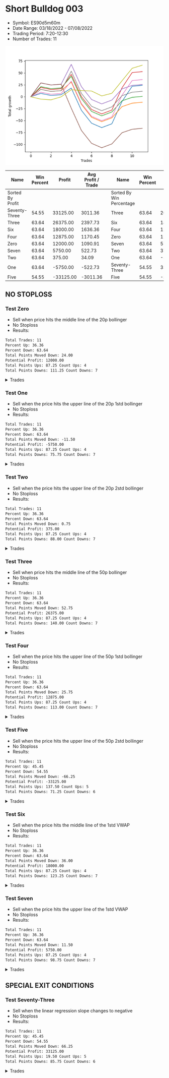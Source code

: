 # Short Bulldog 003 
- Symbol: ES90d5m60m
- Date Range: 03/18/2022 - 07/08/2022
- Trading Period: 7:20-12:30
- Number of Trades: 11

![Plot](ShortBulldog_003ES90d5m60m.png)

| Name | Win Percent | Profit | Avg Profit / Trade |     | Name | Win Percent | Profit | Avg Profit / Trade |
| ---- | ----------- | ------ | ------------------ | --- | ---- | ----------- | ------ | ------------------ |
| Sorted By <br> Profit | | | | | Sorted By <br> Win Percentage ||||
| Seventy-Three | 54.55 | 33125.00 | 3011.36 |     | Three | 63.64 | 26375.00 | 2397.73 |
| Three | 63.64 | 26375.00 | 2397.73 |     | Six | 63.64 | 18000.00 | 1636.36 |
| Six | 63.64 | 18000.00 | 1636.36 |     | Four | 63.64 | 12875.00 | 1170.45 |
| Four | 63.64 | 12875.00 | 1170.45 |     | Zero | 63.64 | 12000.00 | 1090.91 |
| Zero | 63.64 | 12000.00 | 1090.91 |     | Seven | 63.64 | 5750.00 | 522.73 |
| Seven | 63.64 | 5750.00 | 522.73 |     | Two | 63.64 | 375.00 | 34.09 |
| Two | 63.64 | 375.00 | 34.09 |     | One | 63.64 | -5750.00 | -522.73 |
| One | 63.64 | -5750.00 | -522.73 |     | Seventy-Three | 54.55 | 33125.00 | 3011.36 |
| Five | 54.55 | -33125.00 | -3011.36 |     | Five | 54.55 | -33125.00 | -3011.36 |

## NO STOPLOSS

### Test Zero
* Sell when price hits the middle line of the 20p bollinger
* No Stoploss
* Results:
```
Total Trades: 11
Percent Up: 36.36
Percent Down: 63.64
Total Points Moved Down: 24.00
Potential Profit: 12000.00
Total Points Ups: 87.25 Count Ups: 4
Total Points Downs: 111.25 Count Downs: 7
```

<details><summary>Trades</summary>

<code>In: 2022-03-25 07:25:00		Out: 2022-03-25 08:01:45		Total Position Time: 36:45		Total Move Down: 7.00		Total to Date: 7.00</code> <br />
<code>In: 2022-03-28 12:00:00		Out: 2022-03-28 12:46:00		Total Position Time: 46:00		Total Move Down: -4.25		Total to Date: 2.75</code> <br />
<code>In: 2022-04-07 12:15:00		Out: 2022-04-07 12:46:00		Total Position Time: 31:00		Total Move Down: 1.50		Total to Date: 4.25</code> <br />
<code>In: 2022-05-04 11:05:00		Out: 2022-05-04 11:07:15		Total Position Time: 02:15		Total Move Down: 14.00		Total to Date: 18.25</code> <br />
<code>In: 2022-05-04 11:55:00		Out: 2022-05-04 12:46:00		Total Position Time: 51:00		Total Move Down: -46.75		Total to Date: -28.50</code> <br />
<code>In: 2022-05-04 12:15:00		Out: 2022-05-04 12:46:00		Total Position Time: 31:00		Total Move Down: -27.00		Total to Date: -55.50</code> <br />
<code>In: 2022-05-25 11:35:00		Out: 2022-05-25 12:35:55		Total Position Time: 60:55		Total Move Down: -9.25		Total to Date: -64.75</code> <br />
<code>In: 2022-05-31 09:05:00		Out: 2022-05-31 10:05:55		Total Position Time: 60:55		Total Move Down: 8.00		Total to Date: -56.75</code> <br />
<code>In: 2022-06-15 11:45:00		Out: 2022-06-15 11:58:05		Total Position Time: 13:05		Total Move Down: 46.75		Total to Date: -10.00</code> <br />
<code>In: 2022-06-15 11:50:00		Out: 2022-06-15 11:58:05		Total Position Time: 08:05		Total Move Down: 32.00		Total to Date: 22.00</code> <br />
<code>In: 2022-07-06 11:45:00		Out: 2022-07-06 12:45:55		Total Position Time: 60:55		Total Move Down: 2.00		Total to Date: 24.00</code> <br />


</details>

### Test One
* Sell when the price hits the upper line of the 20p 1std bollinger
* No Stoploss
* Results:
```
Total Trades: 11
Percent Up: 36.36
Percent Down: 63.64
Total Points Moved Down: -11.50
Potential Profit: -5750.00
Total Points Ups: 87.25 Count Ups: 4
Total Points Downs: 75.75 Count Downs: 7
```

<details><summary>Trades</summary>

<code>In: 2022-03-25 07:25:00		Out: 2022-03-25 08:09:20		Total Position Time: 44:20		Total Move Down: 15.50		Total to Date: 15.50</code> <br />
<code>In: 2022-03-28 12:00:00		Out: 2022-03-28 12:46:00		Total Position Time: 46:00		Total Move Down: -4.25		Total to Date: 11.25</code> <br />
<code>In: 2022-04-07 12:15:00		Out: 2022-04-07 12:46:00		Total Position Time: 31:00		Total Move Down: 1.50		Total to Date: 12.75</code> <br />
<code>In: 2022-05-04 11:05:00		Out: 2022-05-04 11:07:20		Total Position Time: 02:20		Total Move Down: 18.00		Total to Date: 30.75</code> <br />
<code>In: 2022-05-04 11:55:00		Out: 2022-05-04 12:46:00		Total Position Time: 51:00		Total Move Down: -46.75		Total to Date: -16.00</code> <br />
<code>In: 2022-05-04 12:15:00		Out: 2022-05-04 12:46:00		Total Position Time: 31:00		Total Move Down: -27.00		Total to Date: -43.00</code> <br />
<code>In: 2022-05-25 11:35:00		Out: 2022-05-25 12:35:55		Total Position Time: 60:55		Total Move Down: -9.25		Total to Date: -52.25</code> <br />
<code>In: 2022-05-31 09:05:00		Out: 2022-05-31 10:05:55		Total Position Time: 60:55		Total Move Down: 8.00		Total to Date: -44.25</code> <br />
<code>In: 2022-06-15 11:45:00		Out: 2022-06-15 12:45:55		Total Position Time: 60:55		Total Move Down: 23.50		Total to Date: -20.75</code> <br />
<code>In: 2022-06-15 11:50:00		Out: 2022-06-15 12:46:00		Total Position Time: 56:00		Total Move Down: 7.25		Total to Date: -13.50</code> <br />
<code>In: 2022-07-06 11:45:00		Out: 2022-07-06 12:45:55		Total Position Time: 60:55		Total Move Down: 2.00		Total to Date: -11.50</code> <br />


</details>

### Test Two
* Sell when the price hits the upper line of the 20p 2std bollinger
* No Stoploss
* Results:
```
Total Trades: 11
Percent Up: 36.36
Percent Down: 63.64
Total Points Moved Down: 0.75
Potential Profit: 375.00
Total Points Ups: 87.25 Count Ups: 4
Total Points Downs: 88.00 Count Downs: 7
```

<details><summary>Trades</summary>

<code>In: 2022-03-25 07:25:00		Out: 2022-03-25 08:10:45		Total Position Time: 45:45		Total Move Down: 21.25		Total to Date: 21.25</code> <br />
<code>In: 2022-03-28 12:00:00		Out: 2022-03-28 12:46:00		Total Position Time: 46:00		Total Move Down: -4.25		Total to Date: 17.00</code> <br />
<code>In: 2022-04-07 12:15:00		Out: 2022-04-07 12:46:00		Total Position Time: 31:00		Total Move Down: 1.50		Total to Date: 18.50</code> <br />
<code>In: 2022-05-04 11:05:00		Out: 2022-05-04 11:07:40		Total Position Time: 02:40		Total Move Down: 24.50		Total to Date: 43.00</code> <br />
<code>In: 2022-05-04 11:55:00		Out: 2022-05-04 12:46:00		Total Position Time: 51:00		Total Move Down: -46.75		Total to Date: -3.75</code> <br />
<code>In: 2022-05-04 12:15:00		Out: 2022-05-04 12:46:00		Total Position Time: 31:00		Total Move Down: -27.00		Total to Date: -30.75</code> <br />
<code>In: 2022-05-25 11:35:00		Out: 2022-05-25 12:35:55		Total Position Time: 60:55		Total Move Down: -9.25		Total to Date: -40.00</code> <br />
<code>In: 2022-05-31 09:05:00		Out: 2022-05-31 10:05:55		Total Position Time: 60:55		Total Move Down: 8.00		Total to Date: -32.00</code> <br />
<code>In: 2022-06-15 11:45:00		Out: 2022-06-15 12:45:55		Total Position Time: 60:55		Total Move Down: 23.50		Total to Date: -8.50</code> <br />
<code>In: 2022-06-15 11:50:00		Out: 2022-06-15 12:46:00		Total Position Time: 56:00		Total Move Down: 7.25		Total to Date: -1.25</code> <br />
<code>In: 2022-07-06 11:45:00		Out: 2022-07-06 12:45:55		Total Position Time: 60:55		Total Move Down: 2.00		Total to Date: 0.75</code> <br />


</details>

### Test Three
* Sell when price hits the middle line of the 50p bollinger
* No Stoploss
* Results:
```
Total Trades: 11
Percent Up: 36.36
Percent Down: 63.64
Total Points Moved Down: 52.75
Potential Profit: 26375.00
Total Points Ups: 87.25 Count Ups: 4
Total Points Downs: 140.00 Count Downs: 7
```

<details><summary>Trades</summary>

<code>In: 2022-03-25 07:25:00		Out: 2022-03-25 08:10:15		Total Position Time: 45:15		Total Move Down: 19.50		Total to Date: 19.50</code> <br />
<code>In: 2022-03-28 12:00:00		Out: 2022-03-28 12:46:00		Total Position Time: 46:00		Total Move Down: -4.25		Total to Date: 15.25</code> <br />
<code>In: 2022-04-07 12:15:00		Out: 2022-04-07 12:46:00		Total Position Time: 31:00		Total Move Down: 1.50		Total to Date: 16.75</code> <br />
<code>In: 2022-05-04 11:05:00		Out: 2022-05-04 11:20:50		Total Position Time: 15:50		Total Move Down: 30.25		Total to Date: 47.00</code> <br />
<code>In: 2022-05-04 11:55:00		Out: 2022-05-04 12:46:00		Total Position Time: 51:00		Total Move Down: -46.75		Total to Date: 0.25</code> <br />
<code>In: 2022-05-04 12:15:00		Out: 2022-05-04 12:46:00		Total Position Time: 31:00		Total Move Down: -27.00		Total to Date: -26.75</code> <br />
<code>In: 2022-05-25 11:35:00		Out: 2022-05-25 12:35:55		Total Position Time: 60:55		Total Move Down: -9.25		Total to Date: -36.00</code> <br />
<code>In: 2022-05-31 09:05:00		Out: 2022-05-31 10:05:55		Total Position Time: 60:55		Total Move Down: 8.00		Total to Date: -28.00</code> <br />
<code>In: 2022-06-15 11:45:00		Out: 2022-06-15 11:58:05		Total Position Time: 13:05		Total Move Down: 46.75		Total to Date: 18.75</code> <br />
<code>In: 2022-06-15 11:50:00		Out: 2022-06-15 11:58:05		Total Position Time: 08:05		Total Move Down: 32.00		Total to Date: 50.75</code> <br />
<code>In: 2022-07-06 11:45:00		Out: 2022-07-06 12:45:55		Total Position Time: 60:55		Total Move Down: 2.00		Total to Date: 52.75</code> <br />


</details>

### Test Four
* Sell when the price hits the upper line of the 50p 1std bollinger
* No Stoploss
* Results:
```
Total Trades: 11
Percent Up: 36.36
Percent Down: 63.64
Total Points Moved Down: 25.75
Potential Profit: 12875.00
Total Points Ups: 87.25 Count Ups: 4
Total Points Downs: 113.00 Count Downs: 7
```

<details><summary>Trades</summary>

<code>In: 2022-03-25 07:25:00		Out: 2022-03-25 08:25:55		Total Position Time: 60:55		Total Move Down: 29.00		Total to Date: 29.00</code> <br />
<code>In: 2022-03-28 12:00:00		Out: 2022-03-28 12:46:00		Total Position Time: 46:00		Total Move Down: -4.25		Total to Date: 24.75</code> <br />
<code>In: 2022-04-07 12:15:00		Out: 2022-04-07 12:46:00		Total Position Time: 31:00		Total Move Down: 1.50		Total to Date: 26.25</code> <br />
<code>In: 2022-05-04 11:05:00		Out: 2022-05-04 11:34:10		Total Position Time: 29:10		Total Move Down: 41.75		Total to Date: 68.00</code> <br />
<code>In: 2022-05-04 11:55:00		Out: 2022-05-04 12:46:00		Total Position Time: 51:00		Total Move Down: -46.75		Total to Date: 21.25</code> <br />
<code>In: 2022-05-04 12:15:00		Out: 2022-05-04 12:46:00		Total Position Time: 31:00		Total Move Down: -27.00		Total to Date: -5.75</code> <br />
<code>In: 2022-05-25 11:35:00		Out: 2022-05-25 12:35:55		Total Position Time: 60:55		Total Move Down: -9.25		Total to Date: -15.00</code> <br />
<code>In: 2022-05-31 09:05:00		Out: 2022-05-31 10:05:55		Total Position Time: 60:55		Total Move Down: 8.00		Total to Date: -7.00</code> <br />
<code>In: 2022-06-15 11:45:00		Out: 2022-06-15 12:45:55		Total Position Time: 60:55		Total Move Down: 23.50		Total to Date: 16.50</code> <br />
<code>In: 2022-06-15 11:50:00		Out: 2022-06-15 12:46:00		Total Position Time: 56:00		Total Move Down: 7.25		Total to Date: 23.75</code> <br />
<code>In: 2022-07-06 11:45:00		Out: 2022-07-06 12:45:55		Total Position Time: 60:55		Total Move Down: 2.00		Total to Date: 25.75</code> <br />


</details>

### Test Five
* Sell when the price hits the upper line of the 50p 2std bollinger
* No Stoploss
* Results:
```
Total Trades: 11
Percent Up: 45.45
Percent Down: 54.55
Total Points Moved Down: -66.25
Potential Profit: -33125.00
Total Points Ups: 137.50 Count Ups: 5
Total Points Downs: 71.25 Count Downs: 6
```

<details><summary>Trades</summary>

<code>In: 2022-03-25 07:25:00		Out: 2022-03-25 08:25:55		Total Position Time: 60:55		Total Move Down: 29.00		Total to Date: 29.00</code> <br />
<code>In: 2022-03-28 12:00:00		Out: 2022-03-28 12:46:00		Total Position Time: 46:00		Total Move Down: -4.25		Total to Date: 24.75</code> <br />
<code>In: 2022-04-07 12:15:00		Out: 2022-04-07 12:46:00		Total Position Time: 31:00		Total Move Down: 1.50		Total to Date: 26.25</code> <br />
<code>In: 2022-05-04 11:05:00		Out: 2022-05-04 12:05:55		Total Position Time: 60:55		Total Move Down: -50.25		Total to Date: -24.00</code> <br />
<code>In: 2022-05-04 11:55:00		Out: 2022-05-04 12:46:00		Total Position Time: 51:00		Total Move Down: -46.75		Total to Date: -70.75</code> <br />
<code>In: 2022-05-04 12:15:00		Out: 2022-05-04 12:46:00		Total Position Time: 31:00		Total Move Down: -27.00		Total to Date: -97.75</code> <br />
<code>In: 2022-05-25 11:35:00		Out: 2022-05-25 12:35:55		Total Position Time: 60:55		Total Move Down: -9.25		Total to Date: -107.00</code> <br />
<code>In: 2022-05-31 09:05:00		Out: 2022-05-31 10:05:55		Total Position Time: 60:55		Total Move Down: 8.00		Total to Date: -99.00</code> <br />
<code>In: 2022-06-15 11:45:00		Out: 2022-06-15 12:45:55		Total Position Time: 60:55		Total Move Down: 23.50		Total to Date: -75.50</code> <br />
<code>In: 2022-06-15 11:50:00		Out: 2022-06-15 12:46:00		Total Position Time: 56:00		Total Move Down: 7.25		Total to Date: -68.25</code> <br />
<code>In: 2022-07-06 11:45:00		Out: 2022-07-06 12:45:55		Total Position Time: 60:55		Total Move Down: 2.00		Total to Date: -66.25</code> <br />


</details>

### Test Six
* Sell when the price hits the middle line of the 1std VWAP
* No Stoploss
* Results:
```
Total Trades: 11
Percent Up: 36.36
Percent Down: 63.64
Total Points Moved Down: 36.00
Potential Profit: 18000.00
Total Points Ups: 87.25 Count Ups: 4
Total Points Downs: 123.25 Count Downs: 7
```

<details><summary>Trades</summary>

<code>In: 2022-03-25 07:25:00		Out: 2022-03-25 08:08:15		Total Position Time: 43:15		Total Move Down: 9.50		Total to Date: 9.50</code> <br />
<code>In: 2022-03-28 12:00:00		Out: 2022-03-28 12:46:00		Total Position Time: 46:00		Total Move Down: -4.25		Total to Date: 5.25</code> <br />
<code>In: 2022-04-07 12:15:00		Out: 2022-04-07 12:46:00		Total Position Time: 31:00		Total Move Down: 1.50		Total to Date: 6.75</code> <br />
<code>In: 2022-05-04 11:05:00		Out: 2022-05-04 11:20:20		Total Position Time: 15:20		Total Move Down: 26.00		Total to Date: 32.75</code> <br />
<code>In: 2022-05-04 11:55:00		Out: 2022-05-04 12:46:00		Total Position Time: 51:00		Total Move Down: -46.75		Total to Date: -14.00</code> <br />
<code>In: 2022-05-04 12:15:00		Out: 2022-05-04 12:46:00		Total Position Time: 31:00		Total Move Down: -27.00		Total to Date: -41.00</code> <br />
<code>In: 2022-05-25 11:35:00		Out: 2022-05-25 12:35:55		Total Position Time: 60:55		Total Move Down: -9.25		Total to Date: -50.25</code> <br />
<code>In: 2022-05-31 09:05:00		Out: 2022-05-31 10:05:55		Total Position Time: 60:55		Total Move Down: 8.00		Total to Date: -42.25</code> <br />
<code>In: 2022-06-15 11:45:00		Out: 2022-06-15 11:57:55		Total Position Time: 12:55		Total Move Down: 45.50		Total to Date: 3.25</code> <br />
<code>In: 2022-06-15 11:50:00		Out: 2022-06-15 11:57:55		Total Position Time: 07:55		Total Move Down: 30.75		Total to Date: 34.00</code> <br />
<code>In: 2022-07-06 11:45:00		Out: 2022-07-06 12:45:55		Total Position Time: 60:55		Total Move Down: 2.00		Total to Date: 36.00</code> <br />


</details>

### Test Seven
* Sell when the price hits the upper line of the 1std VWAP
* No Stoploss
* Results:
```
Total Trades: 11
Percent Up: 36.36
Percent Down: 63.64
Total Points Moved Down: 11.50
Potential Profit: 5750.00
Total Points Ups: 87.25 Count Ups: 4
Total Points Downs: 98.75 Count Downs: 7
```

<details><summary>Trades</summary>

<code>In: 2022-03-25 07:25:00		Out: 2022-03-25 08:09:20		Total Position Time: 44:20		Total Move Down: 15.50		Total to Date: 15.50</code> <br />
<code>In: 2022-03-28 12:00:00		Out: 2022-03-28 12:46:00		Total Position Time: 46:00		Total Move Down: -4.25		Total to Date: 11.25</code> <br />
<code>In: 2022-04-07 12:15:00		Out: 2022-04-07 12:46:00		Total Position Time: 31:00		Total Move Down: 1.50		Total to Date: 12.75</code> <br />
<code>In: 2022-05-04 11:05:00		Out: 2022-05-04 11:34:05		Total Position Time: 29:05		Total Move Down: 41.00		Total to Date: 53.75</code> <br />
<code>In: 2022-05-04 11:55:00		Out: 2022-05-04 12:46:00		Total Position Time: 51:00		Total Move Down: -46.75		Total to Date: 7.00</code> <br />
<code>In: 2022-05-04 12:15:00		Out: 2022-05-04 12:46:00		Total Position Time: 31:00		Total Move Down: -27.00		Total to Date: -20.00</code> <br />
<code>In: 2022-05-25 11:35:00		Out: 2022-05-25 12:35:55		Total Position Time: 60:55		Total Move Down: -9.25		Total to Date: -29.25</code> <br />
<code>In: 2022-05-31 09:05:00		Out: 2022-05-31 10:05:55		Total Position Time: 60:55		Total Move Down: 8.00		Total to Date: -21.25</code> <br />
<code>In: 2022-06-15 11:45:00		Out: 2022-06-15 12:45:55		Total Position Time: 60:55		Total Move Down: 23.50		Total to Date: 2.25</code> <br />
<code>In: 2022-06-15 11:50:00		Out: 2022-06-15 12:46:00		Total Position Time: 56:00		Total Move Down: 7.25		Total to Date: 9.50</code> <br />
<code>In: 2022-07-06 11:45:00		Out: 2022-07-06 12:45:55		Total Position Time: 60:55		Total Move Down: 2.00		Total to Date: 11.50</code> <br />


</details>

## SPECIAL EXIT CONDITIONS 

### Test Seventy-Three
* Sell when the linear regression slope changes to negative
* No Stoploss
* Results:
```
Total Trades: 11
Percent Up: 45.45
Percent Down: 54.55
Total Points Moved Down: 66.25
Potential Profit: 33125.00
Total Points Ups: 19.50 Count Ups: 5
Total Points Downs: 85.75 Count Downs: 6
```

<details><summary>Trades</summary>

<code>In: 2022-03-25 07:25:00		Out: 2022-03-25 07:44:05		Total Position Time: 19:05		Total Move Down: -5.00		Total to Date: -5.00</code> <br />
<code>In: 2022-03-28 12:00:00		Out: 2022-03-28 12:26:05		Total Position Time: 26:05		Total Move Down: -1.50		Total to Date: -6.50</code> <br />
<code>In: 2022-04-07 12:15:00		Out: 2022-04-07 12:20:05		Total Position Time: 05:05		Total Move Down: 6.25		Total to Date: -0.25</code> <br />
<code>In: 2022-05-04 11:05:00		Out: 2022-05-04 11:11:05		Total Position Time: 06:05		Total Move Down: 15.00		Total to Date: 14.75</code> <br />
<code>In: 2022-05-04 11:55:00		Out: 2022-05-04 12:07:05		Total Position Time: 12:05		Total Move Down: -1.75		Total to Date: 13.00</code> <br />
<code>In: 2022-05-04 12:15:00		Out: 2022-05-04 12:23:05		Total Position Time: 08:05		Total Move Down: -1.00		Total to Date: 12.00</code> <br />
<code>In: 2022-05-25 11:35:00		Out: 2022-05-25 12:01:05		Total Position Time: 26:05		Total Move Down: -10.25		Total to Date: 1.75</code> <br />
<code>In: 2022-05-31 09:05:00		Out: 2022-05-31 09:11:05		Total Position Time: 06:05		Total Move Down: 5.50		Total to Date: 7.25</code> <br />
<code>In: 2022-06-15 11:45:00		Out: 2022-06-15 12:09:05		Total Position Time: 24:05		Total Move Down: 26.25		Total to Date: 33.50</code> <br />
<code>In: 2022-06-15 11:50:00		Out: 2022-06-15 12:13:05		Total Position Time: 23:05		Total Move Down: 26.25		Total to Date: 59.75</code> <br />
<code>In: 2022-07-06 11:45:00		Out: 2022-07-06 12:08:05		Total Position Time: 23:05		Total Move Down: 6.50		Total to Date: 66.25</code> <br />


</details>